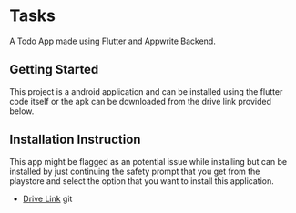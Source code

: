 # Tasks

A Todo App made using Flutter and Appwrite Backend.

## Getting Started

This project is a android application and can be installed using the flutter code itself or the apk can be downloaded from the drive link provided below.

## Installation Instruction

This app might be flagged as an potential issue while installing but can be installed by just continuing the safety prompt that you get from the playstore and select the option that you want to install this application.

- [Drive Link](https://drive.google.com/file/d/1g43XUvIfQOkO9rHacnLCnxIBbHpkMfH4/view?usp=sharing)
git 